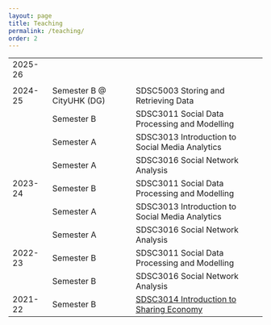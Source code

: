 ```yaml
---
layout: page
title: Teaching
permalink: /teaching/
order: 2
---
```



|   |   |   |
|---|---|---|
| 2025-26 |
|         |
| 2024-25 | Semester B @ CityUHK (DG) | SDSC5003 Storing and Retrieving Data |
|         | Semester B | SDSC3011 Social Data Processing and Modelling |
|         | Semester A | SDSC3013 Introduction to Social Media Analytics |
|         | Semester A | SDSC3016 Social Network Analysis |
| 2023-24 | Semester B | SDSC3011 Social Data Processing and Modelling |
|         | Semester A | SDSC3013 Introduction to Social Media Analytics |
|         | Semester A | SDSC3016 Social Network Analysis |
| 2022-23 | Semester B | SDSC3011 Social Data Processing and Modelling |
|         | Semester B | SDSC3016 Social Network Analysis |
| 2021-22 | Semester B | [SDSC3014 Introduction to Sharing Economy](/courses/SDSC3014) |


